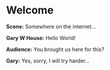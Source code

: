 # Welcome

**Scene:** Somewhere on the internet…

**Gary W House:** Hello World!

**Audience:** You brought us here for this?

**Gary:** Yes, sorry, I will try harder…
